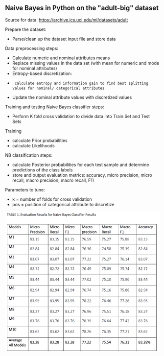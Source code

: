 ## Naive Bayes in Python on the "adult-big" dataset

Source for data: https://archive.ics.uci.edu/ml/datasets/adult

Prepare the dataset:

-  Parse/clean up the dataset input file and store data

Data preprocessing steps:

-  Calculate numeric and nominal attributes means
-  Replace missing values in the data set (with mean for numeric and mode for nominal attributes)
-  Entropy-based discretization: 
-	   calculate entropy and information gain to find best splitting values for nominal/ categorical attributes 
-  Update the nominal attribute values with discretized values
 
Training and testing Naive Bayes classifier steps:

-  Perform K fold cross validation to divide data into Train Set and Test Sets

Training
-	 calculate Prior probabilities
-	 calculate Likelihoods

NB classification steps:  
-	 calculate Posterior probabilities for each test sample and determine predictions of the class labels
-	 store and output evaluation metrics: accuracy, micro precision, micro recall, macro precision, macro recall, F1)

Parameters to tune: 
-  k = number of folds for cross validation
- pos = position of categorical attribute to discretize

 
 ![nb_results](screenshots/nb_results.png)

